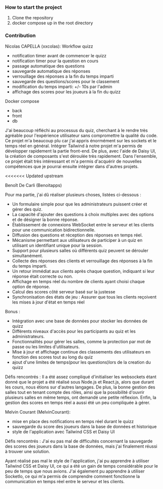 ### How to start the project
1. Clone the repository
2. docker compose up in the root directory

### Contribution

Nicolas CAPELLA (xxcolas):
Workflow quizz
- notification timer avant de commencer le quizz
- notification timer pour la question en cours
- passage automatique des questions
- sauvegarde automatique des réponses
- verrouillage des réponses a la fin du temps imparti
- sauvegarde des questions/scores pour le classement
- modification du temps imparti: +/- 10s par l'admin
- affichage des scores pour les joueurs à la fin du quizz

Docker compose
- back
- front
- db

J'ai beaucoup réfléchi au processus du quiz, cherchant à le rendre très agréable pour l'expérience utilisateur sans compromettre la qualité du code.
Ce projet m'a beaucoup plu car j'ai appris énormément sur les sockets et le temps réel en général. 
Intégrer Tailwind à notre projet m'a permis de développer rapidement la partie front-end. 
De plus, avec l'aide de Daisy UI, la création de composants s'est déroulée très rapidement.
Dans l'ensemble, ce projet était très intéressant et m'a permis d'acquérir de nouvelles compétences que je pourrai ensuite intégrer dans d'autres projets.

<<<<<<< Updated upstream


Benoît De Carli (Benoitapps)

Pour ma partie, j'ai dû réaliser plusieurs choses, listées ci-dessous :

- Un formulaire simple pour que les administrateurs puissent créer et gérer des quiz.
- La capacité d'ajouter des questions à choix multiples avec des options et de désigner la bonne réponse.
- Établissement de connexions WebSocket entre le serveur et les clients pour une communication
bidirectionnelle.
- Diffusion des questions et réception des réponses en temps réel.
- Mécanisme permettant aux utilisateurs de participer à un quiz en utilisant un identifiant unique pour la
session.
- Support pour plusieurs salles où différents quiz peuvent se dérouler simultanément.
- Collecte des réponses des clients et verrouillage des réponses à la fin du temps imparti.
- Un retour immédiat aux clients après chaque question, indiquant si leur réponse était correcte ou non.
- Affichage en temps réel du nombre de clients ayant choisi chaque option de réponse.
- Calcul des scores côté serveur basé sur la justesse
- Synchronisation des états de jeu : Assurer que tous les clients reçoivent les mises à jour d'état en temps
réel

Bonus : 
- Intégration avec une base de données pour stocker les données de quizz
- Différents niveaux d'accès pour les participants au quiz et les administrateurs.
- Fonctionnalités pour gérer les salles, comme la protection par mot de passe ou les limites d'utilisateurs.
- Mise à jour et affichage continue des classements des utilisateurs en fonction des scores tout au long du quiz
- ajout d'une limites de temps(pour les questions)lors de la creation du quizz

Défis rencontrés :
Il a été assez compliqué d'initialiser les websockets étant donné que le projet a été réalisé sous Node.js et React.js, alors que durant les cours, nous étions sur d'autres langages.
De plus, la bonne gestion des salles tout en tenant compte des rôles, ainsi que la possibilité d'ouvrir plusieurs salles en même temps, ont demandé une petite réflexion. Enfin, la gestion des scores en temps réel a aussi été un peu compliquée à gérer.


Melvin Courant (MelvinCourant):
- mise en place des notifications en temps réel durant le quizz
- sauvegarde du score des joueurs dans la base de données et historique
- style de l'application avec Tailwind CSS et Daisy UI

Défis rencontrés :
J'ai eu pas mal de difficultés concernant la sauvegarde des scores des joueurs dans la base de données, mais j'ai finalement réussi à trouver une solution.

Ayant réalisé pas mal le style de l'application, j'ai pu apprendre à utiliser Tailwind CSS et Daisy UI, ce qui a été un gain de temps considérable pour le peu de temps que nous avions.
J'ai également pu apprendre à utiliser SocketIo, ce qui m'a permis de comprendre comment fonctionne la communication en temps réel entre le serveur et les clients.